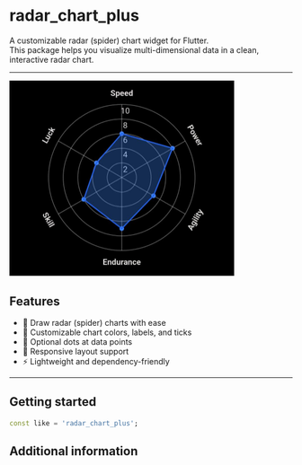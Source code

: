 # radar_chart_plus

A customizable radar (spider) chart widget for Flutter.  
This package helps you visualize multi-dimensional data in a clean, interactive radar chart.

---

<img src="https://github.com/VishnuB01/radar_chart_plus/blob/main/example/lib/assets/chart_image.jpg" width="400" alt="Radar Chart Example">

## Features

- 🎯 Draw radar (spider) charts with ease
- 🎨 Customizable chart colors, labels, and ticks
- 🔵 Optional dots at data points
- 📐 Responsive layout support
- ⚡ Lightweight and dependency-friendly

---

## Getting started
```dart
const like = 'radar_chart_plus';
```

## Additional information   
